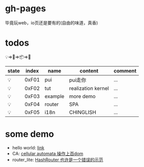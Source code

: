 # gh-pages
毕竟玩web，io页还是要有的(自由的味道，真香)

# todos
💡=>📌=>📦=>🎉

state | index | name    | content             | comment
----------------------|-------|---------|---------------------|--------
💡    | 0xF01 | pui     | pui走你             | ...
💡    | 0xF02 | tut     | realization  kernel | ...
💡    | 0xF03 | example | more demo           | ...
💡    | 0xF04 | router  | SPA                 | ...
💡    | 0xF05 | i18n    | CHINGLISH           | ...

# some demo
- hello world: [link](https://zhzluke96.github.io/PoiJs/example/hello%20world.html)
- CA: [cellular automata 操作上百dom](https://zhzluke96.github.io/PoiJs/example/ca/CAxx.html)
- router_lite: [HashRouter 也许是一个错误的示范](https://zhzluke96.github.io/PoiJs/example/Router/HashRouter.html)
